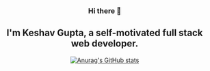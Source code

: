 <section align="center">
<h3 align="center"> Hi there 👋</h3>

<h1 align="center">
I'm Keshav Gupta, a self-motivated full stack web developer.
</h1>

[![Anurag's GitHub stats](https://github-readme-stats.vercel.app/api?username=keshavgupta848101)](https://github.com/anuraghazra/github-readme-stats)
</section>


<!-- <h4 align="center">
💻 full stack developer <a href="https://github.com/machnetinc">@Machnet</a> | 🌱 building <a href="https://github.com/akasrai/daily-quiz-mobile">Daily Quiz</a> | 💬 connect <a href="https://twitter.com/akaskyiar">@akaskyiar</a>
</h4>
<p  align="center">
<a href="https://akasrai.github.io/">https://akasrai.github.io</a>
</p>

<br/>
<h3 align="center">
My Tech Stacks
</h3>

<ul align="center">
<img src="https://raw.githubusercontent.com/akasrai/akasrai/master/assets/stack-hills.svg" alt="stacks"/>
</ul>
 -->
